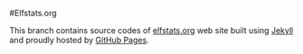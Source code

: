 #Elfstats.org

This branch contains source codes of [elfstats.org](http://elfstats.org) web site built using [Jekyll](http://jekyllrb.com) and proudly hosted by [GitHub Pages](http://pages.github.com).